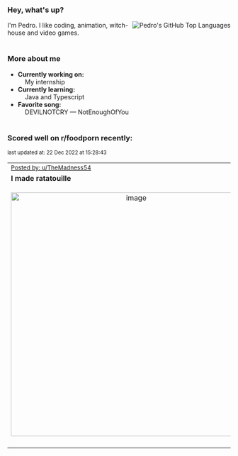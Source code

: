 ### Hey, what's up?
<img align="right" alt="Pedro's GitHub Top Languages" src="https://github-readme-stats.vercel.app/api/top-langs/?username=PedrosUsername&exclude_repo=HW2&layout=compact" />

I'm Pedro. I like coding, animation, witch-house and video games.<br><br>

### More about me
- **Currently working on:**  
&nbsp;&nbsp;&nbsp;&nbsp;My internship
- **Currently learning:**  
&nbsp;&nbsp;&nbsp;&nbsp;Java and Typescript
- **Favorite song:**  
&nbsp;&nbsp;&nbsp;&nbsp;DEVILNOTCRY — NotEnoughOfYou<br><br>

### Scored well on r/foodporn recently:

<p align="left"><sub>last updated at: 22 Dec 2022 at 15:28:43</sub></p>

|   |
| --- |
| <sub>[Posted by: u/TheMadness54][source]</sub> |
| **I made ratatouille** | 
|<p align="center"> <img alt="image" src="https://i.redd.it/aq2fs52n9b7a1.jpg" width="550" /> </p>|
|   |

  



  
  
  
[linkedin]: https://linkedin.com/in/pedro-h-r-gomes-8a487b14a/
[gmail]: mailto:pilique11@gmail.com
[source]: https://reddit.com/r/FoodPorn/comments/zrqna0/i_made_ratatouille/
[redditAPI]: https://www.reddit.com/dev/api/